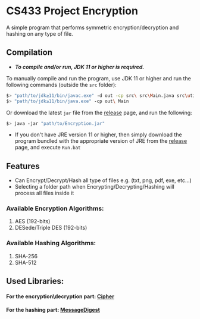 # CS433 Project Encryption
A simple program that performs symmetric encryption/decryption and hashing on any type of file. 

## Compilation
* _**To compile and/or run, JDK 11 or higher is required.**_

To manually compile and run the program, use JDK 11 or higher and run the following commands (outside the `src` folder):
```bash
$> "path/to/jdk≥11/bin/javac.exe" -d out -cp src\ src\Main.java src\utils\*.java src\classes\*.java src\menus\*.java
$> "path/to/jdk≥11/bin/java.exe" -cp out\ Main
```
Or download the latest `jar` file from the [release](https://github.com/200-0K/CS433-Project-Encryption/releases/latest) page, and run the following:
```bash
$> java -jar "path/to/Encryption.jar"
```
* If you don't have JRE version 11 or higher, then simply download the program bundled with the appropriate version of JRE from the [release](https://github.com/200-0K/CS433-Project-Encryption/releases/latest) page, and execute `Run.bat`

## Features
- Can Encrypt/Decrypt/Hash all type of files e.g. (txt, png, pdf, exe, etc...)
- Selecting a folder path when Encrypting/Decrypting/Hashing will process all files inside it

### Available Encryption Algorithms:
1. AES (192-bits)
2. DESede/Triple DES (192-bits)

### Available Hashing Algorithms:
1. SHA-256
2. SHA-512

## Used Libraries:
#### For the encryption\decryption part: [Cipher](https://docs.oracle.com/javase/8/docs/api/javax/crypto/package-frame.html)
#### For the hashing part: [MessageDigest](https://docs.oracle.com/javase/8/docs/api/java/security/MessageDigest.html) 
